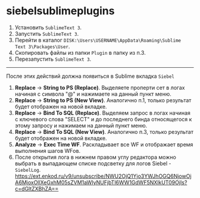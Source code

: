 # siebelsublimeplugins
1. Установить `SublimeText 3`.
2. Запустить `SublimeText 3`.
3. Перейти в каталог `DISK:\Users\USERNAME\AppData\Roaming\Sublime Text 3\Packages\User`.
4. Скопировать файлы из папки `Plugin` в папку из п.3.
5. Перезапустить `SublimeText 3`.
***
После этих действий должна появиться в Sublime вкладка `Siebel`
1. **Replace** -> **String to PS (Replace)**. Выделяете проперти сет в логах начиная с символа "@" и нажимаете на данный пункт меню.
2. **Replace** -> **String to PS (New View)**. Аналогично п.1, только результат будет отображен на новой вкладке.
3. **Replace** -> **Bind To SQL (Replace)**. Выделяем запрос в логах начиная с ключевого слова "SELECT" и до последнего бинда относящегося к этому запросу и нажимаем на данный пункт меню.
4. **Replace** -> **Bind To SQL (New View)**. Аналогично п.3, только результат будет отображен на новой вкладке.
5. **Analyze** -> **Exec Time WF**. Раскладывает все WF и отображает время выполнения шагов WFов.
6. После открытия лога в нижнем правом углу редактора можно выбрать в выпадающем списке подсветку для логов Siebel - `SiebelLog`.
https://ext.enkod.ru/v9/unsubscribe/NWU2OjQ1Yjo3YWJhOGQ6NjowOjA6MjoxOllXeGxhM05sZVM1aWIyNUFjbTl6WW1GdWF5NXlkUT09OjIs?c=dGltZXBhZA== 
